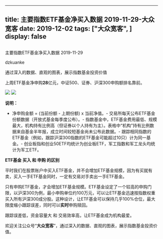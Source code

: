 
---
title:   主要指数ETF基金净买入数据 2019-11-29-大众宽客
date: 2019-12-02
tags: ["大众宽客", ]
display: false
---


## 



主要指数ETF基金净买入数据 2019-11-29




dzkuanke




通过深入的数据、直观的图表，展示指数基金投资价值


上周ETF基金净申购**28**亿元，中证500、证券、沪深300申购额排名靠前。



<img class="rich_pages js_insertlocalimg" data-ratio="1.2800925925925926" data-s="300,640" src="https://mmbiz.qpic.cn/mmbiz_png/PKw3FQPmhIiad8vIy6bvw3SVXVUkfbxopMrFCzQ4w8bwfLgWNNSIlia76A2oewNNXgBwUMOITribeOz5WsW0IntQA/640?wx_fmt=png" data-type="png" data-w="864" style=""/>

<img class="rich_pages js_insertlocalimg" data-ratio="1.1973969631236443" data-s="300,640" src="https://mmbiz.qpic.cn/mmbiz_png/PKw3FQPmhIiad8vIy6bvw3SVXVUkfbxopHzzvLGZIdnsnFT5KBYicEZUf5UibM622twzrhaHFicwQGgGq5HjCjXn1Q/640?wx_fmt=png" data-type="png" data-w="922" style=""/>

**说明：**
- 净申购金额 = (当前份额 - 上期份额) x 当前净值。- 交易所每天公布ETF基金份额数据（开放式基金每季度公布）。- 指数基金中，ETF基金费用最低、规模最大，机构持有比例高（但证券以个人持有为主）。表格中“机构”持有比例数据来自基金半年报，成立时间较短基金尚未公布此数据。- 跟踪相同指数的ETF基金（例如，跟踪沪深300指数的ETF基金可能超过10只）计为同一基金。- 创业板指和创业50ETF均统计为创业板ETF，军工指数和军工龙头均统计为军工ETF。






**ETF基金 买入 和 申购 的区别**



平时我们在股票账户中买入ETF基金，并不会增加ETF基金规模，因为有买就有卖，买入一手ETF基金同时，一定有交易对手卖出一手ETF基金。



只有申购ETF基金，才会增加ETF基金规模。ETF基金设定了一个较高的申购门限，以沪深300为例，最小申购单位约100万元，可以让ETF基金迅速按指数权重买入所有沪深300成分股。这种设计，让ETF基金可以保持几乎100%仓位，最大限度缩小跟踪误差，同时可以**实时**申购赎回。



跟踪误差低，资金容量大&nbsp;和 交易效率高，让ETF基金成为机构最爱。





欢迎关注公众号“**大众宽客**”，通过深入的数据、直观的图表，展示指数基金投资价值。








